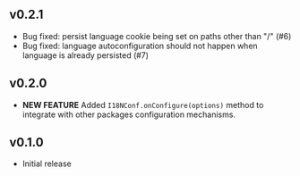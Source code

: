 ## v0.2.1

* Bug fixed: persist language cookie being set on paths other than "/" (#6)
* Bug fixed: language autoconfiguration should not happen when language is already persisted (#7) 

## v0.2.0

* **NEW FEATURE** Added ```I18NConf.onConfigure(options)``` method to integrate with other packages configuration mechanisms.

## v0.1.0

* Initial release


